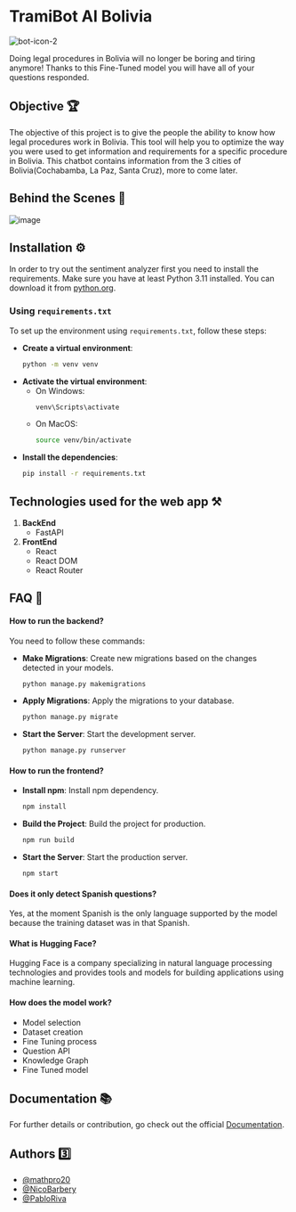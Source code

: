 
# TramiBot AI Bolivia
![bot-icon-2](https://github.com/user-attachments/assets/fc185efa-aa89-4491-858e-1830d82de5a3)



Doing legal procedures in Bolivia will no longer be boring and tiring anymore! Thanks to this Fine-Tuned model you will have all of your questions responded. 



## Objective 🏆
The objective of this project is to give the people the ability to know how legal procedures work in Bolivia. This tool will help you to optimize the way you were used to get information and requirements for a specific procedure in Bolivia. This chatbot contains information from the 3 cities of Bolivia(Cochabamba, La Paz, Santa Cruz), more to come later.



## Behind the Scenes 👀
![image](https://github.com/user-attachments/assets/aea2523f-1fdd-48ec-ba55-ae5129ce255e)




## Installation ⚙️
In order to try out the sentiment analyzer first you need to install the requirements.
Make sure you have at least Python 3.11 installed. You can download it from [python.org](https://www.python.org/downloads/).

### Using `requirements.txt`

To set up the environment using `requirements.txt`, follow these steps:

- **Create a virtual environment**:
   ```sh
   python -m venv venv

- **Activate the virtual environment**:
    - On Windows:
        ```sh
        venv\Scripts\activate
    - On MacOS: 
        ```sh 
        source venv/bin/activate
- **Install the dependencies**:
    ```sh
    pip install -r requirements.txt


## Technologies used for the web app ⚒️
1. **BackEnd**
   - FastAPI
3. **FrontEnd**
   - React
   - React DOM
   - React Router



## FAQ 🤔

#### How to run the backend?

You need to follow these commands:
- **Make Migrations**: Create new migrations based on the changes detected in your models.
    ```bash
    python manage.py makemigrations
    ```

- **Apply Migrations**: Apply the migrations to your database.
    ```bash
    python manage.py migrate
    ```

- **Start the Server**: Start the development server.
    ```bash
    python manage.py runserver
    ```

#### How to run the frontend?

- **Install npm**: Install npm dependency.
    ```bash
    npm install
    ```

- **Build the Project**: Build the project for production.
    ```bash
    npm run build
    ```

- **Start the Server**: Start the production server.
    ```bash
    npm start
    ```

#### Does it only detect Spanish questions?

Yes, at the moment Spanish is the only language supported by the model because the training dataset was in that Spanish.

#### What is Hugging Face?

Hugging Face is a company specializing in natural language processing technologies and provides tools and models for building applications using machine learning.

#### How does the model work?

- Model selection
- Dataset creation
- Fine Tuning process
- Question API
-    Knowledge Graph
-    Fine Tuned model



## Documentation 📚

For further details or contribution, go check out the official [Documentation](https://docs.google.com/document/d/1ZAb6nKoZCCsC50XRx69zipMYuW7onvId/edit?usp=sharing&ouid=106969887062134886196&rtpof=true&sd=true).



## Authors 3️⃣

- [@mathpro20](https://github.com/mathpro28)
- [@NicoBarbery](https://github.com/NicoBarbery)
- [@PabloRiva](https://github.com/PabloRiva)
